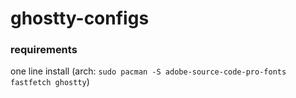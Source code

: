 # ghostty-configs
### requirements
one line install (arch: ```sudo pacman -S adobe-source-code-pro-fonts fastfetch ghostty```)
